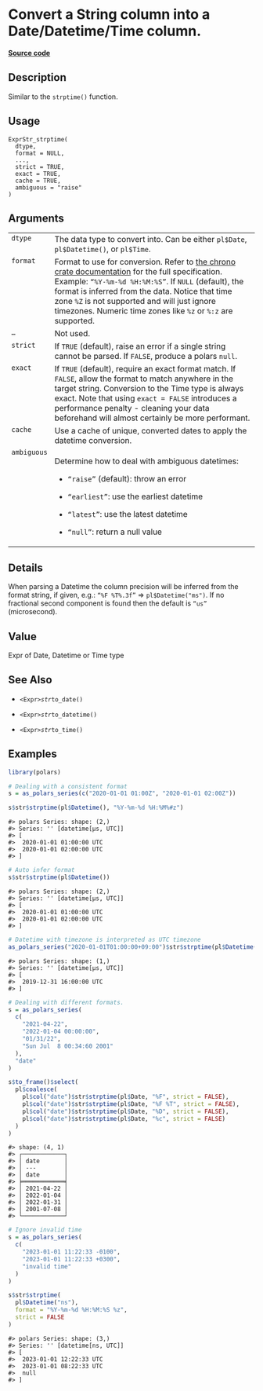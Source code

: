 

# Convert a String column into a Date/Datetime/Time column.

[**Source code**](https://github.com/pola-rs/r-polars/tree/main/R/expr__string.R#L84)

## Description

Similar to the <code>strptime()</code> function.

## Usage

<pre><code class='language-R'>ExprStr_strptime(
  dtype,
  format = NULL,
  ...,
  strict = TRUE,
  exact = TRUE,
  cache = TRUE,
  ambiguous = "raise"
)
</code></pre>

## Arguments

<table>
<tr>
<td style="white-space: nowrap; font-family: monospace; vertical-align: top">
<code id="ExprStr_strptime_:_dtype">dtype</code>
</td>
<td>
The data type to convert into. Can be either <code>pl$Date</code>,
<code>pl$Datetime()</code>, or <code>pl$Time</code>.
</td>
</tr>
<tr>
<td style="white-space: nowrap; font-family: monospace; vertical-align: top">
<code id="ExprStr_strptime_:_format">format</code>
</td>
<td>
Format to use for conversion. Refer to
<a href="https://docs.rs/chrono/latest/chrono/format/strftime/index.html">the
chrono crate documentation</a> for the full specification. Example:
<code>“%Y-%m-%d %H:%M:%S”</code>. If <code>NULL</code> (default), the
format is inferred from the data. Notice that time zone
<code style="white-space: pre;">%Z</code> is not supported and will just
ignore timezones. Numeric time zones like
<code style="white-space: pre;">%z</code> or
<code style="white-space: pre;">%:z</code> are supported.
</td>
</tr>
<tr>
<td style="white-space: nowrap; font-family: monospace; vertical-align: top">
<code id="ExprStr_strptime_:_...">…</code>
</td>
<td>
Not used.
</td>
</tr>
<tr>
<td style="white-space: nowrap; font-family: monospace; vertical-align: top">
<code id="ExprStr_strptime_:_strict">strict</code>
</td>
<td>
If <code>TRUE</code> (default), raise an error if a single string cannot
be parsed. If <code>FALSE</code>, produce a polars <code>null</code>.
</td>
</tr>
<tr>
<td style="white-space: nowrap; font-family: monospace; vertical-align: top">
<code id="ExprStr_strptime_:_exact">exact</code>
</td>
<td>
If <code>TRUE</code> (default), require an exact format match. If
<code>FALSE</code>, allow the format to match anywhere in the target
string. Conversion to the Time type is always exact. Note that using
<code>exact = FALSE</code> introduces a performance penalty - cleaning
your data beforehand will almost certainly be more performant.
</td>
</tr>
<tr>
<td style="white-space: nowrap; font-family: monospace; vertical-align: top">
<code id="ExprStr_strptime_:_cache">cache</code>
</td>
<td>
Use a cache of unique, converted dates to apply the datetime conversion.
</td>
</tr>
<tr>
<td style="white-space: nowrap; font-family: monospace; vertical-align: top">
<code id="ExprStr_strptime_:_ambiguous">ambiguous</code>
</td>
<td>

Determine how to deal with ambiguous datetimes:

<ul>
<li>

<code>“raise”</code> (default): throw an error

</li>
<li>

<code>“earliest”</code>: use the earliest datetime

</li>
<li>

<code>“latest”</code>: use the latest datetime

</li>
<li>

<code>“null”</code>: return a null value

</li>
</ul>
</td>
</tr>
</table>

## Details

When parsing a Datetime the column precision will be inferred from the
format string, if given, e.g.: <code>“%F %T%.3f”</code> =\>
<code>pl$Datetime("ms")</code>. If no fractional second component is
found then the default is <code>“us”</code> (microsecond).

## Value

Expr of Date, Datetime or Time type

## See Also

<ul>
<li>

<code>\<Expr\>$str$to_date()</code>

</li>
<li>

<code>\<Expr\>$str$to_datetime()</code>

</li>
<li>

<code>\<Expr\>$str$to_time()</code>

</li>
</ul>

## Examples

``` r
library(polars)

# Dealing with a consistent format
s = as_polars_series(c("2020-01-01 01:00Z", "2020-01-01 02:00Z"))

s$str$strptime(pl$Datetime(), "%Y-%m-%d %H:%M%#z")
```

    #> polars Series: shape: (2,)
    #> Series: '' [datetime[μs, UTC]]
    #> [
    #>  2020-01-01 01:00:00 UTC
    #>  2020-01-01 02:00:00 UTC
    #> ]

``` r
# Auto infer format
s$str$strptime(pl$Datetime())
```

    #> polars Series: shape: (2,)
    #> Series: '' [datetime[μs, UTC]]
    #> [
    #>  2020-01-01 01:00:00 UTC
    #>  2020-01-01 02:00:00 UTC
    #> ]

``` r
# Datetime with timezone is interpreted as UTC timezone
as_polars_series("2020-01-01T01:00:00+09:00")$str$strptime(pl$Datetime())
```

    #> polars Series: shape: (1,)
    #> Series: '' [datetime[μs, UTC]]
    #> [
    #>  2019-12-31 16:00:00 UTC
    #> ]

``` r
# Dealing with different formats.
s = as_polars_series(
  c(
    "2021-04-22",
    "2022-01-04 00:00:00",
    "01/31/22",
    "Sun Jul  8 00:34:60 2001"
  ),
  "date"
)

s$to_frame()$select(
  pl$coalesce(
    pl$col("date")$str$strptime(pl$Date, "%F", strict = FALSE),
    pl$col("date")$str$strptime(pl$Date, "%F %T", strict = FALSE),
    pl$col("date")$str$strptime(pl$Date, "%D", strict = FALSE),
    pl$col("date")$str$strptime(pl$Date, "%c", strict = FALSE)
  )
)
```

    #> shape: (4, 1)
    #> ┌────────────┐
    #> │ date       │
    #> │ ---        │
    #> │ date       │
    #> ╞════════════╡
    #> │ 2021-04-22 │
    #> │ 2022-01-04 │
    #> │ 2022-01-31 │
    #> │ 2001-07-08 │
    #> └────────────┘

``` r
# Ignore invalid time
s = as_polars_series(
  c(
    "2023-01-01 11:22:33 -0100",
    "2023-01-01 11:22:33 +0300",
    "invalid time"
  )
)

s$str$strptime(
  pl$Datetime("ns"),
  format = "%Y-%m-%d %H:%M:%S %z",
  strict = FALSE
)
```

    #> polars Series: shape: (3,)
    #> Series: '' [datetime[ns, UTC]]
    #> [
    #>  2023-01-01 12:22:33 UTC
    #>  2023-01-01 08:22:33 UTC
    #>  null
    #> ]
